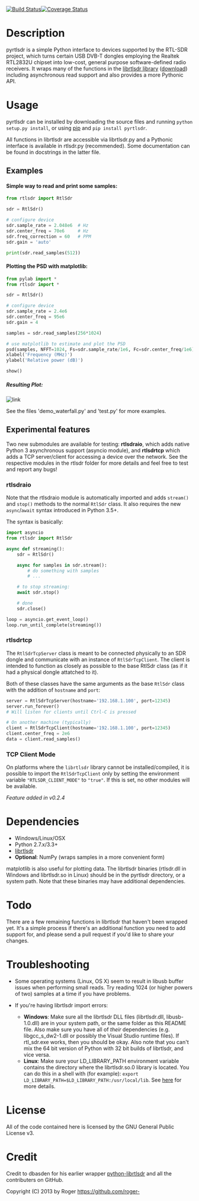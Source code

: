 [![Build Status](https://travis-ci.org/roger-/pyrtlsdr.svg?branch=master)](https://travis-ci.org/roger-/pyrtlsdr)[![Coverage Status](https://coveralls.io/repos/github/roger-/pyrtlsdr/badge.svg?branch=master)](https://coveralls.io/github/roger-/pyrtlsdr?branch=master)

# Description

pyrtlsdr is a simple Python interface to devices supported by the RTL-SDR project, which turns certain USB DVB-T dongles
employing the Realtek RTL2832U chipset into low-cost, general purpose software-defined radio receivers. It wraps many of the
functions in the [librtlsdr library](https://github.com/librtlsdr/librtlsdr) ([download](https://github.com/librtlsdr/librtlsdr/releases)) including asynchronous read support
and also provides a more Pythonic API.

# Usage

pyrtlsdr can be installed by downloading the source files and running `python setup.py install`, or using [pip](http://www.pip-installer.org/en/latest/) and
`pip install pyrtlsdr`.

All functions in librtlsdr are accessible via librtlsdr.py and a Pythonic interface is available in rtlsdr.py (recommended).
Some documentation can be found in docstrings in the latter file.

## Examples

#### Simple way to read and print some samples:

```python
from rtlsdr import RtlSdr

sdr = RtlSdr()

# configure device
sdr.sample_rate = 2.048e6  # Hz
sdr.center_freq = 70e6     # Hz
sdr.freq_correction = 60   # PPM
sdr.gain = 'auto'

print(sdr.read_samples(512))
```

#### Plotting the PSD with matplotlib:

```python
from pylab import *
from rtlsdr import *

sdr = RtlSdr()

# configure device
sdr.sample_rate = 2.4e6
sdr.center_freq = 95e6
sdr.gain = 4

samples = sdr.read_samples(256*1024)

# use matplotlib to estimate and plot the PSD
psd(samples, NFFT=1024, Fs=sdr.sample_rate/1e6, Fc=sdr.center_freq/1e6)
xlabel('Frequency (MHz)')
ylabel('Relative power (dB)')

show()
```

##### Resulting Plot:
![link](http://i.imgur.com/hFhg8.png)

See the files 'demo_waterfall.py' and 'test.py' for more examples.

## Experimental features

Two new submodules are available for testing: **rtlsdraio**, which adds native Python 3 asynchronous support (asyncio module), and **rtlsdrtcp** which adds a TCP server/client for accessing a device over the network. See the respective modules in the rtlsdr folder for more details and feel free to test and report any bugs!

### rtlsdraio
Note that the rtlsdraio module is automatically imported and adds `stream()` and `stop()` methods to the normal `RtlSdr` class. It also requires the new `async`/`await` syntax introduced in Python 3.5+.

The syntax is basically:

```python
import asyncio
from rtlsdr import RtlSdr

async def streaming():
    sdr = RtlSdr()

    async for samples in sdr.stream():
        # do something with samples
        # ...

    # to stop streaming:
    await sdr.stop()

    # done
    sdr.close()

loop = asyncio.get_event_loop()
loop.run_until_complete(streaming())
```

### rtlsdrtcp
The `RtlSdrTcpServer` class is meant to be connected physically to an SDR dongle and communicate with an instance of `RtlSdrTcpClient`. The client is intended to function as closely as possible to the base RtlSdr class (as if it had a physical dongle attatched to it).

Both of these classes have the same arguments as the base `RtlSdr` class with the addition of `hostname` and `port`:
```python
server = RtlSdrTcpServer(hostname='192.168.1.100', port=12345)
server.run_forever()
# Will listen for clients until Ctrl-C is pressed
```
```python
# On another machine (typically)
client = RtlSdrTcpClient(hostname='192.168.1.100', port=12345)
client.center_freq = 2e6
data = client.read_samples()
```

### TCP Client Mode
On platforms where the `librtlsdr` library cannot be installed/compiled, it is possible to import the `RtlSdrTcpClient` only by setting the environment variable `"RTLSDR_CLIENT_MODE"` to `"true"`. If this is set, no other modules will be available.

*Feature added in v0.2.4*


# Dependencies

* Windows/Linux/OSX
* Python 2.7.x/3.3+
* [librtlsdr](https://github.com/librtlsdr/librtlsdr/releases)
* **Optional**: NumPy (wraps samples in a more convenient form)

matplotlib is also useful for plotting data. The librtlsdr binaries (rtlsdr.dll in Windows and librtlsdr.so in Linux)
should be in the pyrtlsdr directory, or a system path. Note that these binaries may have additional dependencies.

# Todo

There are a few remaining functions in librtlsdr that haven't been wrapped yet. It's a simple process if there's an additional
function you need to add support for, and please send a pull request if you'd like to share your changes.

# Troubleshooting

* Some operating systems (Linux, OS X) seem to result in libusb buffer issues when performing small reads. Try reading 1024
(or higher powers of two) samples at a time if you have problems.

* If you're having librtlsdr import errors:
  * **Windows**: Make sure all the librtlsdr DLL files (librtlsdr.dll, libusb-1.0.dll) are in your system path, or the same folder
as this README file. Also make sure you have all of *their* dependencies (e.g. libgcc_s_dw2-1.dll or possibly the Visual Studio runtime files). If rtl_sdr.exe
works, then you should be okay. Also note that you can't mix the 64 bit version of Python with 32 bit builds of librtlsdr, and vice versa.
  * **Linux**: Make sure your LD_LIBRARY_PATH environment variable contains the directory where the librtlsdr.so.0 library is located. You can do this in a shell with (for example): `export LD_LIBRARY_PATH=$LD_LIBRARY_PATH:/usr/local/lib`. See [here](https://github.com/roger-/pyrtlsdr/issues/7) for more details.

# License

All of the code contained here is licensed by the GNU General Public License v3.

# Credit

Credit to dbasden for his earlier wrapper [python-librtlsdr](https://github.com/dbasden/python-librtlsdr) and all the
contributers on GitHub.

Copyright (C) 2013 by Roger <https://github.com/roger->

